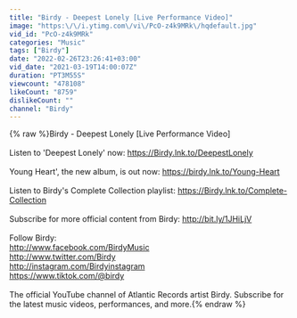 ```yaml
---
title: "Birdy - Deepest Lonely [Live Performance Video]"
image: "https:\/\/i.ytimg.com\/vi\/PcO-z4k9MRk\/hqdefault.jpg"
vid_id: "PcO-z4k9MRk"
categories: "Music"
tags: ["Birdy"]
date: "2022-02-26T23:26:41+03:00"
vid_date: "2021-03-19T14:00:07Z"
duration: "PT3M55S"
viewcount: "478108"
likeCount: "8759"
dislikeCount: ""
channel: "Birdy"
---
```

{% raw %}Birdy - Deepest Lonely [Live Performance Video]<br /><br />Listen to 'Deepest Lonely' now: <a rel="nofollow" target="blank" href="https://Birdy.lnk.to/DeepestLonely">https://Birdy.lnk.to/DeepestLonely</a><br /><br />Young Heart', the new album, is out now: <a rel="nofollow" target="blank" href="https://birdy.lnk.to/Young-Heart​​">https://birdy.lnk.to/Young-Heart​​</a><br /><br />Listen to Birdy's Complete Collection playlist:  <a rel="nofollow" target="blank" href="https://Birdy.lnk.to/Complete-Collection">https://Birdy.lnk.to/Complete-Collection</a><br /><br />Subscribe for more official content from Birdy: <a rel="nofollow" target="blank" href="http://bit.ly/1JHiLjV">http://bit.ly/1JHiLjV</a><br /><br />Follow Birdy:<br /><a rel="nofollow" target="blank" href="http://www.facebook.com/BirdyMusic">http://www.facebook.com/BirdyMusic</a><br /><a rel="nofollow" target="blank" href="http://www.twitter.com/Birdy">http://www.twitter.com/Birdy</a><br /><a rel="nofollow" target="blank" href="http://instagram.com/Birdyinstagram">http://instagram.com/Birdyinstagram</a><br /><a rel="nofollow" target="blank" href="https://www.tiktok.com/@birdy">https://www.tiktok.com/@birdy</a><br /><br />The official YouTube channel of Atlantic Records artist Birdy. Subscribe for the latest music videos, performances, and more.{% endraw %}
